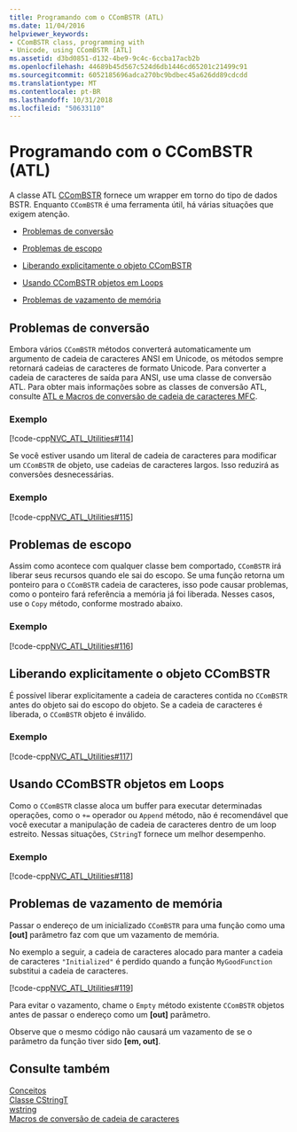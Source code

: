 ```yaml
---
title: Programando com o CComBSTR (ATL)
ms.date: 11/04/2016
helpviewer_keywords:
- CComBSTR class, programming with
- Unicode, using CComBSTR [ATL]
ms.assetid: d3bd0851-d132-4be9-9c4c-6ccba17acb2b
ms.openlocfilehash: 44689b45d567c524d6db1446cd65201c21499c91
ms.sourcegitcommit: 6052185696adca270bc9bdbec45a626dd89cdcdd
ms.translationtype: MT
ms.contentlocale: pt-BR
ms.lasthandoff: 10/31/2018
ms.locfileid: "50633110"
---
```

# <a name="programming-with-ccombstr-atl"></a>Programando com o CComBSTR (ATL)

A classe ATL [CComBSTR](../atl/reference/ccombstr-class.md) fornece um wrapper em torno do tipo de dados BSTR. Enquanto `CComBSTR` é uma ferramenta útil, há várias situações que exigem atenção.

- [Problemas de conversão](#programmingwithccombstr_conversionissues)

- [Problemas de escopo](#programmingwithccombstr_scopeissues)

- [Liberando explicitamente o objeto CComBSTR](#programmingwithccombstr_explicitlyfreeing)

- [Usando CComBSTR objetos em Loops](#programmingwithccombstr_usingloops)

- [Problemas de vazamento de memória](#programmingwithccombstr_memoryleaks)

##  <a name="programmingwithccombstr_conversionissues"></a> Problemas de conversão

Embora vários `CComBSTR` métodos converterá automaticamente um argumento de cadeia de caracteres ANSI em Unicode, os métodos sempre retornará cadeias de caracteres de formato Unicode. Para converter a cadeia de caracteres de saída para ANSI, use uma classe de conversão ATL. Para obter mais informações sobre as classes de conversão ATL, consulte [ATL e Macros de conversão de cadeia de caracteres MFC](reference/string-conversion-macros.md).

### <a name="example"></a>Exemplo

[!code-cpp[NVC_ATL_Utilities#114](../atl/codesnippet/cpp/programming-with-ccombstr-atl_1.cpp)]

Se você estiver usando um literal de cadeia de caracteres para modificar um `CComBSTR` de objeto, use cadeias de caracteres largos. Isso reduzirá as conversões desnecessárias.

### <a name="example"></a>Exemplo

[!code-cpp[NVC_ATL_Utilities#115](../atl/codesnippet/cpp/programming-with-ccombstr-atl_2.cpp)]

##  <a name="programmingwithccombstr_scopeissues"></a> Problemas de escopo

Assim como acontece com qualquer classe bem comportado, `CComBSTR` irá liberar seus recursos quando ele sai do escopo. Se uma função retorna um ponteiro para o `CComBSTR` cadeia de caracteres, isso pode causar problemas, como o ponteiro fará referência a memória já foi liberada. Nesses casos, use o `Copy` método, conforme mostrado abaixo.

### <a name="example"></a>Exemplo

[!code-cpp[NVC_ATL_Utilities#116](../atl/codesnippet/cpp/programming-with-ccombstr-atl_3.cpp)]

##  <a name="programmingwithccombstr_explicitlyfreeing"></a> Liberando explicitamente o objeto CComBSTR

É possível liberar explicitamente a cadeia de caracteres contida no `CComBSTR` antes do objeto sai do escopo do objeto. Se a cadeia de caracteres é liberada, o `CComBSTR` objeto é inválido.

### <a name="example"></a>Exemplo

[!code-cpp[NVC_ATL_Utilities#117](../atl/codesnippet/cpp/programming-with-ccombstr-atl_4.cpp)]

##  <a name="programmingwithccombstr_usingloops"></a> Usando CComBSTR objetos em Loops

Como o `CComBSTR` classe aloca um buffer para executar determinadas operações, como o `+=` operador ou `Append` método, não é recomendável que você executar a manipulação de cadeia de caracteres dentro de um loop estreito. Nessas situações, `CStringT` fornece um melhor desempenho.

### <a name="example"></a>Exemplo

[!code-cpp[NVC_ATL_Utilities#118](../atl/codesnippet/cpp/programming-with-ccombstr-atl_5.cpp)]

##  <a name="programmingwithccombstr_memoryleaks"></a> Problemas de vazamento de memória

Passar o endereço de um inicializado `CComBSTR` para uma função como uma **[out]** parâmetro faz com que um vazamento de memória.

No exemplo a seguir, a cadeia de caracteres alocado para manter a cadeia de caracteres `"Initialized"` é perdido quando a função `MyGoodFunction` substitui a cadeia de caracteres.

[!code-cpp[NVC_ATL_Utilities#119](../atl/codesnippet/cpp/programming-with-ccombstr-atl_6.cpp)]

Para evitar o vazamento, chame o `Empty` método existente `CComBSTR` objetos antes de passar o endereço como um **[out]** parâmetro.

Observe que o mesmo código não causará um vazamento de se o parâmetro da função tiver sido **[em, out]**.

## <a name="see-also"></a>Consulte também

[Conceitos](../atl/active-template-library-atl-concepts.md)<br/>
[Classe CStringT](../atl-mfc-shared/reference/cstringt-class.md)<br/>
[wstring](../standard-library/basic-string-class.md)<br/>
[Macros de conversão de cadeia de caracteres](../atl/reference/string-conversion-macros.md)

